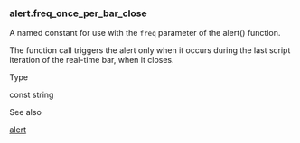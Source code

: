 ### alert.freq\_once\_per\_bar\_close

A named constant for use with the `freq` parameter of the alert() function.

The function call triggers the alert only when it occurs during the last script iteration of the real-time bar, when it closes.

Type

const string

See also

[alert](#fun_alert)
